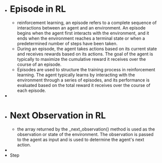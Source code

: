 - # Episode in RL
	- reinforcement learning, an episode refers to a complete sequence of interactions between an agent and an environment. An episode begins when the agent first interacts with the environment, and it ends when the environment reaches a terminal state or when a predetermined number of steps have been taken.
	- During an episode, the agent takes actions based on its current state and receives rewards based on its actions. The goal of the agent is typically to maximize the cumulative reward it receives over the course of an episode.
	- Episodes are used to structure the training process in reinforcement learning. The agent typically learns by interacting with the environment through a series of episodes, and its performance is evaluated based on the total reward it receives over the course of each episode.
-
- # Next Observation in RL
	- the array returned by the _next_observation() method is used as the observation or state of the environment. The observation is passed to the agent as input and is used to determine the agent's next action.
-
- Step